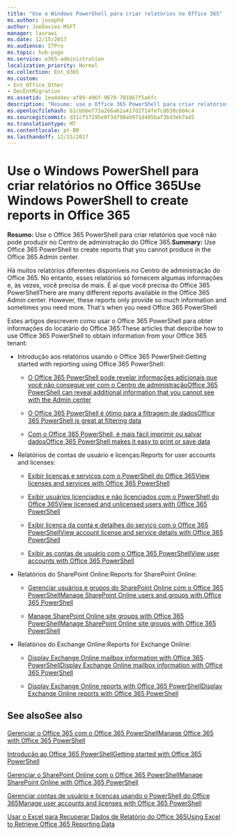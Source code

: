 ```yaml
---
title: "Use o Windows PowerShell para criar relatórios no Office 365"
ms.author: josephd
author: JoeDavies-MSFT
manager: laurawi
ms.date: 12/15/2017
ms.audience: ITPro
ms.topic: hub-page
ms.service: o365-administration
localization_priority: Normal
ms.collection: Ent_O365
ms.custom:
- Ent_Office_Other
- DecEntMigration
ms.assetid: 1ea4d4ec-af89-496f-9678-701867f5a6fc
description: "Resumo: use o Office 365 PowerShell para criar relatórios que você não pode produzir no Centro de administração do Office 365."
ms.openlocfilehash: b1cbbbef73a266a62a417d2714fefcd630c604c4
ms.sourcegitcommit: d31cf57295e8f3d798ab971d405baf3bd3eb7a45
ms.translationtype: MT
ms.contentlocale: pt-BR
ms.lasthandoff: 12/15/2017
---
```

# <a name="use-windows-powershell-to-create-reports-in-office-365"></a><span data-ttu-id="ae5f9-103">Use o Windows PowerShell para criar relatórios no Office 365</span><span class="sxs-lookup"><span data-stu-id="ae5f9-103">Use Windows PowerShell to create reports in Office 365</span></span>

 <span data-ttu-id="ae5f9-104">**Resumo:** Use o Office 365 PowerShell para criar relatórios que você não pode produzir no Centro de administração do Office 365.</span><span class="sxs-lookup"><span data-stu-id="ae5f9-104">**Summary:** Use Office 365 PowerShell to create reports that you cannot produce in the Office 365 Admin center.</span></span>
  
<span data-ttu-id="ae5f9-p101">Há muitos relatórios diferentes disponíveis no Centro de administração do Office 365. No entanto, esses relatórios só fornecem algumas informações e, às vezes, você precisa de mais. É aí que você precisa do Office 365 PowerShell</span><span class="sxs-lookup"><span data-stu-id="ae5f9-p101">There are many different reports available in the Office 365 Admin center. However, these reports only provide so much information and sometimes you need more. That's when you need Office 365 PowerShell</span></span>
  
<span data-ttu-id="ae5f9-108">Estes artigos descrevem como usar o Office 365 PowerShell para obter informações do locatário do Office 365:</span><span class="sxs-lookup"><span data-stu-id="ae5f9-108">These articles that describe how to use Office 365 PowerShell to obtain information from your Office 365 tenant:</span></span>
  
- <span data-ttu-id="ae5f9-109">Introdução aos relatórios usando o Office 365 PowerShell:</span><span class="sxs-lookup"><span data-stu-id="ae5f9-109">Getting started with reporting using Office 365 PowerShell:</span></span>
    
  - [<span data-ttu-id="ae5f9-110">O Office 365 PowerShell pode revelar informações adicionais que você não consegue ver com o Centro de administração</span><span class="sxs-lookup"><span data-stu-id="ae5f9-110">Office 365 PowerShell can reveal additional information that you cannot see with the Admin center</span></span>](https://technet.microsoft.com/library/dn568034.aspx#reveal)
    
  - [<span data-ttu-id="ae5f9-111">O Office 365 PowerShell é ótimo para a filtragem de dados</span><span class="sxs-lookup"><span data-stu-id="ae5f9-111">Office 365 PowerShell is great at filtering data</span></span>](https://technet.microsoft.com/library/dn568034.aspx#filter)
    
  - [<span data-ttu-id="ae5f9-112">Com o Office 365 PowerShell, é mais fácil imprimir ou salvar dados</span><span class="sxs-lookup"><span data-stu-id="ae5f9-112">Office 365 PowerShell makes it easy to print or save data</span></span>](https://technet.microsoft.com/library/dn568034.aspx#printsave)
    
- <span data-ttu-id="ae5f9-113">Relatórios de contas de usuário e licenças:</span><span class="sxs-lookup"><span data-stu-id="ae5f9-113">Reports for user accounts and licenses:</span></span>
    
  - [<span data-ttu-id="ae5f9-114">Exibir licenças e serviços com o PowerShell do Office 365</span><span class="sxs-lookup"><span data-stu-id="ae5f9-114">View licenses and services with Office 365 PowerShell</span></span>](view-licenses-and-services-with-office-365-powershell.md)
    
  - [<span data-ttu-id="ae5f9-115">Exibir usuários licenciados e não licenciados com o PowerShell do Office 365</span><span class="sxs-lookup"><span data-stu-id="ae5f9-115">View licensed and unlicensed users with Office 365 PowerShell</span></span>](view-licensed-and-unlicensed-users-with-office-365-powershell.md)
    
  - [<span data-ttu-id="ae5f9-116">Exibir licença da conta e detalhes do serviço com o Office 365 PowerShell</span><span class="sxs-lookup"><span data-stu-id="ae5f9-116">View account license and service details with Office 365 PowerShell</span></span>](view-account-license-and-service-details-with-office-365-powershell.md)
    
  - [<span data-ttu-id="ae5f9-117">Exibir as contas de usuário com o Office 365 PowerShell</span><span class="sxs-lookup"><span data-stu-id="ae5f9-117">View user accounts with Office 365 PowerShell</span></span>](view-user-accounts-with-office-365-powershell.md)
    
- <span data-ttu-id="ae5f9-118">Relatórios do SharePoint Online:</span><span class="sxs-lookup"><span data-stu-id="ae5f9-118">Reports for SharePoint Online:</span></span>
    
  - [<span data-ttu-id="ae5f9-119">Gerenciar usuários e grupos do SharePoint Online com o Office 365 PowerShell</span><span class="sxs-lookup"><span data-stu-id="ae5f9-119">Manage SharePoint Online users and groups with Office 365 PowerShell</span></span>](http://technet.microsoft.com/library/9680af2e-a965-4e62-92ee-da72105c7800.aspx)
    
  - [<span data-ttu-id="ae5f9-120">Manage SharePoint Online site groups with Office 365 PowerShell</span><span class="sxs-lookup"><span data-stu-id="ae5f9-120">Manage SharePoint Online site groups with Office 365 PowerShell</span></span>](http://technet.microsoft.com/library/122f4099-c78d-4cce-bab0-4343b04596ae.aspx)
    
- <span data-ttu-id="ae5f9-121">Relatórios do Exchange Online:</span><span class="sxs-lookup"><span data-stu-id="ae5f9-121">Reports for Exchange Online:</span></span>
    
  - [<span data-ttu-id="ae5f9-122">Display Exchange Online mailbox information with Office 365 PowerShell</span><span class="sxs-lookup"><span data-stu-id="ae5f9-122">Display Exchange Online mailbox information with Office 365 PowerShell</span></span>](http://technet.microsoft.com/library/13843002-56ca-4b75-81c5-84386522b01b.aspx)
    
  - [<span data-ttu-id="ae5f9-123">Display Exchange Online reports with Office 365 PowerShell</span><span class="sxs-lookup"><span data-stu-id="ae5f9-123">Display Exchange Online reports with Office 365 PowerShell</span></span>](http://technet.microsoft.com/library/4873a063-9fc4-4ed9-826a-6e935fef61d4.aspx)
    
## <a name="see-also"></a><span data-ttu-id="ae5f9-124">See also</span><span class="sxs-lookup"><span data-stu-id="ae5f9-124">See also</span></span>

#### 

[<span data-ttu-id="ae5f9-125">Gerenciar o Office 365 com o Office 365 PowerShell</span><span class="sxs-lookup"><span data-stu-id="ae5f9-125">Manage Office 365 with Office 365 PowerShell</span></span>](manage-office-365-with-office-365-powershell.md)
  
[<span data-ttu-id="ae5f9-126">Introdução ao Office 365 PowerShell</span><span class="sxs-lookup"><span data-stu-id="ae5f9-126">Getting started with Office 365 PowerShell</span></span>](getting-started-with-office-365-powershell.md)
  
[<span data-ttu-id="ae5f9-127">Gerenciar o SharePoint Online com o Office 365 PowerShell</span><span class="sxs-lookup"><span data-stu-id="ae5f9-127">Manage SharePoint Online with Office 365 PowerShell</span></span>](manage-sharepoint-online-with-office-365-powershell.md)
  
[<span data-ttu-id="ae5f9-128">Gerenciar contas de usuário e licenças usando o PowerShell do Office 365</span><span class="sxs-lookup"><span data-stu-id="ae5f9-128">Manage user accounts and licenses with Office 365 PowerShell</span></span>](manage-user-accounts-and-licenses-with-office-365-powershell.md)
  
[<span data-ttu-id="ae5f9-129">Usar o Excel para Recuperar Dados de Relatório do Office 365</span><span class="sxs-lookup"><span data-stu-id="ae5f9-129">Using Excel to Retrieve Office 365 Reporting Data</span></span>](using-excel-to-retrieve-office-365-reporting-data.md)

